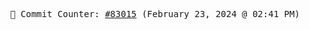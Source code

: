 <p align="center">
    <samp>
        📮 Commit Counter: <a href="https://github.com/Javascript-void0/Javascript-void0/commits/main">#83015</a> (February 23, 2024 @ 02:41 PM)
    </samp>
</p>